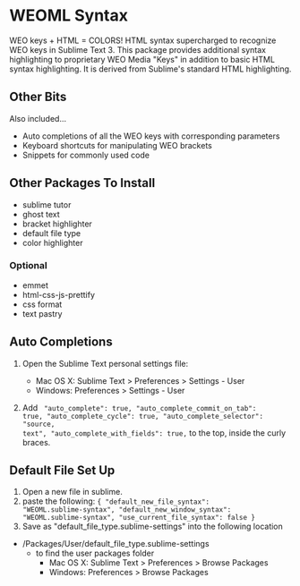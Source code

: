 # WEOML Syntax
WEO keys + HTML = COLORS! HTML syntax supercharged to recognize WEO keys in Sublime Text 3.
This package provides additional syntax highlighting to proprietary WEO Media "Keys" in addition to basic HTML syntax highlighting. It is derived from Sublime's standard HTML highlighting. 

## Other Bits
Also included...
  - Auto completions of all the WEO keys with corresponding parameters
  - Keyboard shortcuts for manipulating WEO brackets
  - Snippets for commonly used code

## Other Packages To Install
  - sublime tutor
  - ghost text
  - bracket highlighter
  - default file type
  - color highlighter

### Optional
  - emmet
  - html-css-js-prettify
  - css format
  - text pastry

## Auto Completions
1. Open the Sublime Text personal settings file:
    - Mac OS X: Sublime Text > Preferences > Settings - User
    - Windows: Preferences > Settings - User

2. Add 	<code>	"auto_complete": true,
	"auto_complete_commit_on_tab": true,
	"auto_complete_cycle": true,
	"auto_complete_selector": "source, text",
	"auto_complete_with_fields": true,</code> to the top, inside the curly braces.

## Default File Set Up
1. Open a new file in sublime.
2. paste the following:
    <code>{
      "default_new_file_syntax": "WEOML.sublime-syntax",
      "default_new_window_syntax": "WEOML.sublime-syntax",
      "use_current_file_syntax": false
    }</code>
3. Save as "default_file_type.sublime-settings" into the following location
  - /Packages/User/default_file_type.sublime-settings
    - to find the user packages folder
      - Mac OS X: Sublime Text > Preferences > Browse Packages
      - Windows: Preferences > Browse Packages
